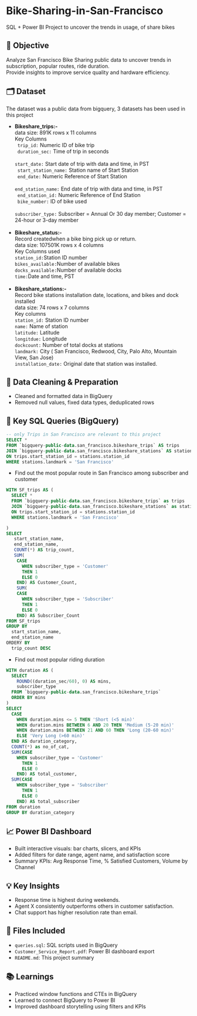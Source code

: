 # Bike-Sharing-in-San-Francisco
SQL + Power BI Project to uncover the trends in usage,  of share bikes

## 📌 Objective  
Analyze San Francisco Bike Sharing public data to uncover trends in subscription, popular routes, ride duration.  
Provide insights to improve service quality and hardware efficiency.

## 🗂️ Dataset  
The dataset was a public data from bigquery, 3 datasets has been used in this project<br>
- <b>Bikeshare_trips:- </b><br>
  data size: 891K rows x 11 columns <br>
  Key Columns<br>
  <code> trip_id:</code> Numeric ID of bike trip <br>
  <code> duration_sec:</code> Time of trip in seconds<br>
  <code> start_date:</code> Start date of trip with data and time, in PST<br>
  <code> start_station_name:</code> Station name of Start Station<br>
  <code> end_date:</code> Numeric Reference of Start Station<br>
  <code> end_station_name:</code> End date of trip with data and time, in PST<br>
  <code> end_station_id:</code> Numeric Reference of End Station<br>
  <code> bike_number:</code> ID of bike used<br>
  <code> subscriber_type:</code> Subscriber = Annual Or 30 day member; Customer = 24-hour or 3-day member<br>
  <br>
- <b>Bikeshare_status:-</b> <br>
  Record createdwhen a bike bing pick up or return.<br>
  data size: 107501K rows x 4 columns<br>
  Key Columns used<br>
  <code>station_id:</code>Station ID number<br>
  <code>bikes_available:</code>Number of available bikes<br>
  <code>docks_available:</code>Number of available docks<br>
  <code>time:</code>Date and time, PST<br>
  <br>  
- <b>Bikeshare_stations:- </b><br>
  Record bike stations installation date, locations, and bikes and dock installed<br>
  data size: 74 rows x 7 columns<br>
  Key columns<br>
  <code>station_id:</code> Station ID number<br>
  <code>name:</code> Name of station<br>
  <code>latitude:</code> Latitude<br>
  <code>longitdue:</code> Longitude<br>
  <code>dockcount:</code> Number of total docks at stations<br>
  <code>landmark:</code> City ( San Francisco, Redwood, City, Palo Alto, Mountain View, San Jose)<br>
  <code>installation_date:</code> Original date that station was installed. <br>

## 🔧 Data Cleaning & Preparation  
- Cleaned and formatted data in BigQuery
- Removed null values, fixed data types, deduplicated rows
  
## 🧠 Key SQL Queries (BigQuery)

```sql
-- only Trips in San Francisco are relevant to this project
SELECT * 
FROM `bigquery-public-data.san_francisco.bikeshare_trips` AS trips
JOIN `bigquery-public-data.san_francisco.bikeshare_stations` AS stations
ON trips.start_station_id = stations.station_id
WHERE stations.landmark = 'San Francisco'
```
- Find out the most popular route in San Francisco among subscriber and customer<br>
```sql
WITH SF_trips AS (
  SELECT * 
  FROM `bigquery-public-data.san_francisco.bikeshare_trips` as trips
  JOIN `bigquery-public-data.san_francisco.bikeshare_stations` as stations
  ON trips.start_station_id = stations.station_id
  WHERE stations.landmark = 'San Francisco'

)
SELECT
   start_station_name,
   end_station_name,
   COUNT(*) AS trip_count,
   SUM(
    CASE 
      WHEN subscriber_type = 'Customer'  
      THEN 1
      ELSE 0
    END) AS Customer_Count,
    SUM(
    CASE 
      WHEN subscriber_type = 'Subscriber' 
      THEN 1
      ELSE 0
    END) AS Subscriber_Count
FROM SF_trips
GROUP BY 
  start_station_name,
  end_station_name
ORDERY BY
  trip_count DESC
```
- Find out most popular riding duration<br>
```sql
WITH duration AS (
  SELECT
    ROUND((duration_sec/60), 0) AS mins,
    subscriber_type
  FROM `bigquery-public-data.san_francisco.bikeshare_trips`
  ORDER BY mins
) 
SELECT 
  CASE 
    WHEN duration.mins <= 5 THEN 'Short (<5 min)'
    WHEN duration.mins BETWEEN 6 AND 20 THEN 'Medium (5-20 min)'
    WHEN duration.mins BETWEEN 21 AND 60 THEN 'Long (20-60 min)'
    ELSE 'Very Long (>60 min)'
  END AS duration_category,
  COUNT(*) as no_of_cat,
  SUM(CASE 
    WHEN subscriber_type = 'Customer' 
      THEN 1
      ELSE 0
    END) AS total_customer,
  SUM(CASE
    WHEN subscriber_type = 'Subscriber'
      THEN 1
      ELSE 0
    END) AS total_subscriber
FROM duration
GROUP BY duration_category
```

## 📈 Power BI Dashboard  
- Built interactive visuals: bar charts, slicers, and KPIs
- Added filters for date range, agent name, and satisfaction score
- Summary KPIs: Avg Response Time, % Satisfied Customers, Volume by Channel

## 💡 Key Insights
- Response time is highest during weekends.
- Agent X consistently outperforms others in customer satisfaction.
- Chat support has higher resolution rate than email.

## 📎 Files Included
- `queries.sql`: SQL scripts used in BigQuery
- `Customer_Service_Report.pdf`: Power BI dashboard export
- `README.md`: This project summary

## 📚 Learnings
- Practiced window functions and CTEs in BigQuery
- Learned to connect BigQuery to Power BI
- Improved dashboard storytelling using filters and KPIs
